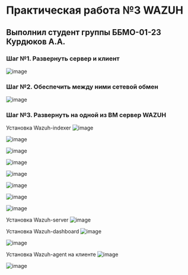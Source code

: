 # Практическая работа №3 WAZUH
## Выполнил студент группы ББМО-01-23 Курдюков А.А.

### Шаг №1. Развернуть сервер и клиент
![image](https://github.com/user-attachments/assets/582797cb-4960-42f7-9fbc-325bfc83f275)

### Шаг №2. Обеспечить между ними сетевой обмен
![image](https://github.com/user-attachments/assets/fb364a1f-3c04-48e0-aa9c-3e2a0c0e4c01)

### Шаг №3. Развернуть на одной из ВМ сервер WAZUH
Установка Wazuh-indexer
![image](https://github.com/user-attachments/assets/e6476ff5-459d-4a62-bb3e-de2bed7d700f)

![image](https://github.com/user-attachments/assets/92c3a94a-419a-42de-80f5-116ba7908b9a)

![image](https://github.com/user-attachments/assets/5565346f-47fb-400c-a658-2656d70907b7)

![image](https://github.com/user-attachments/assets/9deedc3d-f49f-48c6-a2d6-7d072d14ac60)

![image](https://github.com/user-attachments/assets/d37940e3-4017-4859-a9ac-4591645af33f)

![image](https://github.com/user-attachments/assets/5bb30a94-fb25-466f-9f5a-82055bde7adf)

![image](https://github.com/user-attachments/assets/9aa80135-af91-484d-b6e7-df4c0cafde82)

![image](https://github.com/user-attachments/assets/a360e857-c948-482f-a7f4-7a6bd5630ae3)

Установка Wazuh-server
![image](https://github.com/user-attachments/assets/d9b400e2-8710-4092-a0ef-2dc44a54f099)

Установка Wazuh-dashboard
![image](https://github.com/user-attachments/assets/502ab696-57b4-4538-959d-d9e72ab6925f)

![image](https://github.com/user-attachments/assets/98d1e89a-25cb-413a-bc5a-0fc78ef1e601)

Установка Wazuh-agent на клиенте
![image](https://github.com/user-attachments/assets/526e8ca3-9dd4-42e5-b358-b639f7890a41)

![image](https://github.com/user-attachments/assets/ddc56f53-1f4a-4697-ab3f-87bc2d4477a2)


